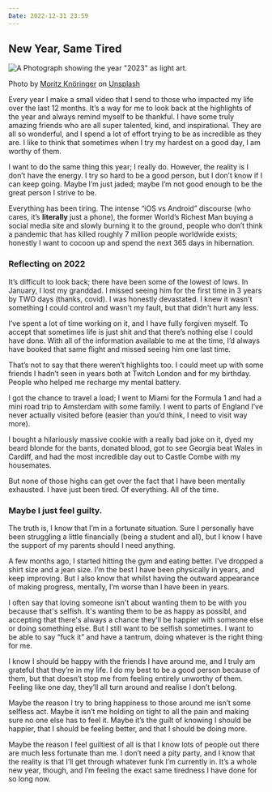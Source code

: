 ```yaml
---
Date: 2022-12-31 23:59
---
```


## New Year, Same Tired
![A Photograph showing the year "2023" as light art.](https://images.unsplash.com/photo-1668586556253-24f561a92712?w=1000)<div class="caption"><p>Photo by [Moritz Knöringer](https://unsplash.com/@mokngr) on [Unsplash](https://unsplash.com/)</p></div>

Every year I make a small video that I send to those who impacted my life over the last 12 months. It’s a way for me to look back at the highlights of the year and always remind myself to be thankful.  I have some truly amazing friends who are all super talented, kind, and inspirational. They are all so wonderful, and I spend a lot of effort trying to be as incredible as they are. I like to think that sometimes when I try my hardest on a good day, I am worthy of them. 

I want to do the same thing this year; I really do. However, the reality is I don’t have the energy. I try so hard to be a good person, but I don’t know if I can keep going. Maybe I’m just jaded; maybe I’m not good enough to be the great person I strive to be.

Everything has been tiring. The intense “iOS vs Android” discourse (who cares, it’s **literally** just a phone), the former World’s Richest Man buying a social media site and slowly burning it to the ground, people who don’t think a pandemic that has killed roughly 7 million people worldwide exists; honestly I want to cocoon up and spend the next 365 days in hibernation.

### Reflecting on 2022
It’s difficult to look back; there have been some of the lowest of lows. In January, I lost my granddad. I missed seeing him for the first time in 3 years by TWO days (thanks, covid). I was honestly devastated. I knew it wasn't something I could control and wasn't my fault, but that didn't hurt any less.

I’ve spent a lot of time working on it, and I have fully forgiven myself. To accept that sometimes life is just shit and that there’s nothing else I could have done. With all of the information available to me at the time, I’d always have booked that same flight and missed seeing him one last time.

That’s not to say that there weren’t highlights too. I could meet up with some friends I hadn’t seen in years both at Twitch London and for my birthday. People who helped me recharge my mental battery.

I got the chance to travel a load; I went to Miami for the Formula 1 and had a mini road trip to Amsterdam with some family. I went to parts of England I’ve never actually visited before (easier than you’d think, I need to visit way more).

I bought a hilariously massive cookie with a really bad joke on it, dyed my beard blonde for the bants, donated blood, got to see Georgia beat Wales in Cardiff, and had the most incredible day out to Castle Combe with my housemates.

But none of those highs can get over the fact that I have been mentally exhausted. I have just been tired. Of everything. All of the time.

### Maybe I just feel guilty.
The truth is, I know that I’m in a fortunate situation. Sure I personally have been struggling a little financially (being a student and all), but I know I have the support of my parents should I need anything.

A few months ago, I started hitting the gym and eating better. I’ve dropped a shirt size and a jean size. I’m the best I have been physically in years, and keep improving. But I also know that whilst having the outward appearance of making progress, mentally, I’m worse than I have been in years.

I often say that loving someone isn't about wanting them to be with you because that's selfish. It's wanting them to be as happy as possibl, and accepting that there's always a chance they'll be happier with someone else or doing something else. But I still want to be selfish sometimes. I want to be able to say “fuck it” and have a tantrum, doing whatever is the right thing for me.

I know I should be happy with the friends I have around me, and I truly am grateful that they’re in my life. I do my best to be a good person because of them, but that doesn’t stop me from feeling entirely unworthy of them. Feeling like one day, they’ll all turn around and realise I don’t belong.

Maybe the reason I try to bring happiness to those around me isn’t some selfless act. Maybe it isn’t me holding on tight to all the pain and making sure no one else has to feel it. Maybe it’s the guilt of knowing I should be happier, that I should be feeling better, and that I should be doing more.

Maybe the reason I feel guiltiest of all is that I know lots of people out there are much less fortunate than me. I don’t need a pity party, and I know that the reality is that I’ll get through whatever funk I’m currently in. It’s a whole new year, though, and I’m feeling the exact same tiredness I have done for so long now.
